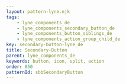 ```yaml
---
layout: pattern-lyne.njk
tags: 
    - lyne_components_de
    - lyne_components_secondary_button_de
    - lyne_components_button_siblings_de
    - lyne_components_action_group_child_de
key: secondary-button-lyne_de
title: Secondary-Button
parent: lyne_components_de
keywords: button, icon, split, action
order: 850
patternId: sbbSecondaryButton
---
```

